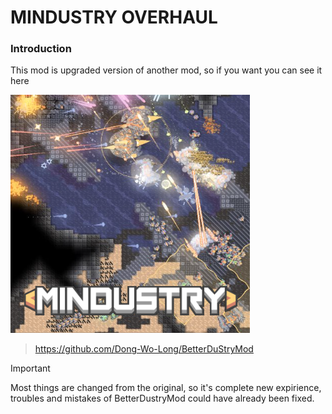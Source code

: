 # MINDUSTRY OVERHAUL
### Introduction
This mod is upgraded version of another mod, so if you want you can see it here

![BetterDuStryMod](https://github.com/Dong-Wo-Long/BetterDuStryMod/blob/main/icon.png)

>https://github.com/Dong-Wo-Long/BetterDuStryMod

> [!IMPORTANT]
> Most things are changed from the original, so it's complete new expirience, troubles and mistakes of BetterDustryMod could have already been fixed.
